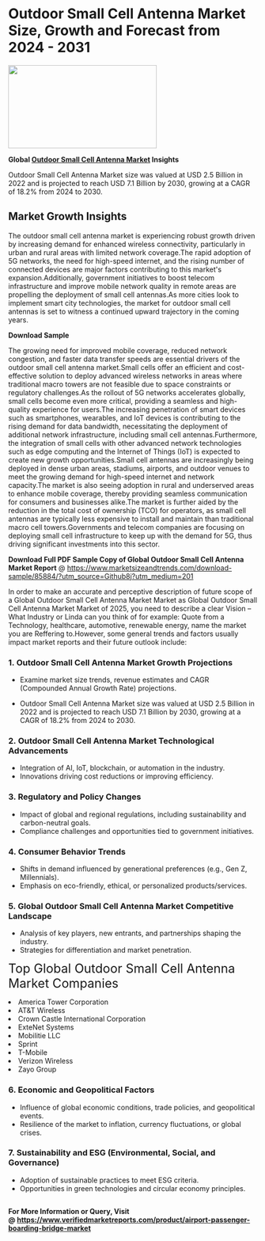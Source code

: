 <H1>Outdoor Small Cell Antenna Market Size, Growth and Forecast from 2024 - 2031</H1><img class="aligncenter size-medium wp-image-584254" src="https://thirdeyenews.in/wp-content/uploads/2024/09/Global-Market-Research-300x168.jpeg" alt="" width="300" height="168" /><p><strong>Global&nbsp;<a href="https://www.marketsizeandtrends.com/download-sample/85884/?utm_source=Github8j?utm_medium=201">Outdoor Small Cell Antenna Market</a> Insights</strong></p><p>Outdoor Small Cell Antenna Market size was valued at USD 2.5 Billion in 2022 and is projected to reach USD 7.1 Billion by 2030, growing at a CAGR of 18.2% from 2024 to 2030.</p><p><h2>Market Growth Insights</h2> <p>The outdoor small cell antenna market is experiencing robust growth driven by increasing demand for enhanced wireless connectivity, particularly in urban and rural areas with limited network coverage.The rapid adoption of 5G networks, the need for high-speed internet, and the rising number of connected devices are major factors contributing to this market's expansion.Additionally, government initiatives to boost telecom infrastructure and improve mobile network quality in remote areas are propelling the deployment of small cell antennas.As more cities look to implement smart city technologies, the market for outdoor small cell antennas is set to witness a continued upward trajectory in the coming years.</p> <p><strong>Download Sample</strong></p> <p>The growing need for improved mobile coverage, reduced network congestion, and faster data transfer speeds are essential drivers of the outdoor small cell antenna market.Small cells offer an efficient and cost-effective solution to deploy advanced wireless networks in areas where traditional macro towers are not feasible due to space constraints or regulatory challenges.As the rollout of 5G networks accelerates globally, small cells become even more critical, providing a seamless and high-quality experience for users.The increasing penetration of smart devices such as smartphones, wearables, and IoT devices is contributing to the rising demand for data bandwidth, necessitating the deployment of additional network infrastructure, including small cell antennas.Furthermore, the integration of small cells with other advanced network technologies such as edge computing and the Internet of Things (IoT) is expected to create new growth opportunities.Small cell antennas are increasingly being deployed in dense urban areas, stadiums, airports, and outdoor venues to meet the growing demand for high-speed internet and network capacity.The market is also seeing adoption in rural and underserved areas to enhance mobile coverage, thereby providing seamless communication for consumers and businesses alike.The market is further aided by the reduction in the total cost of ownership (TCO) for operators, as small cell antennas are typically less expensive to install and maintain than traditional macro cell towers.Governments and telecom companies are focusing on deploying small cell infrastructure to keep up with the demand for 5G, thus driving significant investments into this sector.</p> <p><span class=""><strong>Download Full PDF Sample Copy of Global Outdoor Small Cell Antenna Market Report</strong> @ <a href="https://www.marketsizeandtrends.com/download-sample/85884/?utm_source=Github8j?utm_medium=201" target="_blank">https://www.marketsizeandtrends.com/download-sample/85884/?utm_source=Github8j?utm_medium=201</a></span></p><p>In order to make an accurate and perceptive description of future scope of a Global&nbsp;Outdoor Small Cell Antenna Market Market as Global&nbsp;Outdoor Small Cell Antenna Market Market of 2025, you need to describe a clear Vision &ndash; What Industry or Linda can you think of for example: Quote from a Technology, healthcare, automotive, renewable energy, name the market you are Reffering to.However, some general trends and factors usually impact market reports and their future outlook include:</p><h3>1.&nbsp;<strong>Outdoor Small Cell Antenna Market Growth Projections</strong></h3><ul><li>Examine market size trends, revenue estimates and CAGR (Compounded Annual Growth Rate) projections.</li><li><p>Outdoor Small Cell Antenna Market size was valued at USD 2.5 Billion in 2022 and is projected to reach USD 7.1 Billion by 2030, growing at a CAGR of 18.2% from 2024 to 2030.</p></li></ul><h3>2.&nbsp;<strong>Outdoor Small Cell Antenna Market Technological Advancements</strong></h3><ul><li>Integration of AI, IoT, blockchain, or automation in the industry.</li><li>Innovations driving cost reductions or improving efficiency.</li></ul><h3>3.&nbsp;<strong>Regulatory and Policy Changes</strong></h3><ul><li>Impact of global and regional regulations, including sustainability and carbon-neutral goals.</li><li>Compliance challenges and opportunities tied to government initiatives.</li></ul><h3>4.&nbsp;<strong>Consumer Behavior Trends</strong></h3><ul><li>Shifts in demand influenced by generational preferences (e.g., Gen Z, Millennials).</li><li>Emphasis on eco-friendly, ethical, or personalized products/services.</li></ul><h3>5.&nbsp;<strong>Global Outdoor Small Cell Antenna Market Competitive Landscape</strong></h3><ul><li>Analysis of key players, new entrants, and partnerships shaping the industry.</li><li>Strategies for differentiation and market penetration.</li></ul><p data-pm-slice="1 1 []"><span style="color: inherit; font-family: inherit; font-size: 25px;">Top Global Outdoor Small Cell Antenna Market Companies</span></p><div class="" data-test-id=""><p><li>America Tower Corporation</li><li> AT&T Wireless</li><li> Crown Castle International Corporation</li><li> ExteNet Systems</li><li> Mobilitie LLC</li><li> Sprint</li><li> T-Mobile</li><li> Verizon Wireless</li><li> Zayo Group</li></p></div><h3>6.&nbsp;<strong>Economic and Geopolitical Factors</strong></h3><ul><li>Influence of global economic conditions, trade policies, and geopolitical events.</li><li>Resilience of the market to inflation, currency fluctuations, or global crises.</li></ul><h3>7.&nbsp;<strong>Sustainability and ESG (Environmental, Social, and Governance)</strong></h3><ul><li>Adoption of sustainable practices to meet ESG criteria.</li><li>Opportunities in green technologies and circular economy principles.</li></ul><h2><strong style="font-size: 14px;">For More Information or Query, Visit @&nbsp;</strong><a style="background-color: #ffffff; font-size: 14px;" href="https://www.marketsizeandtrends.com/report/outdoor-small-cell-antenna-market/" target="_blank">https://www.verifiedmarketreports.com/product/airport-passenger-boarding-bridge-market</a></h2>